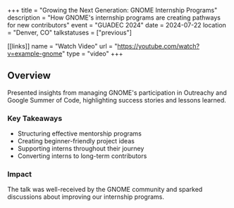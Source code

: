 +++
title = "Growing the Next Generation: GNOME Internship Programs"
description = "How GNOME's internship programs are creating pathways for new contributors"
event = "GUADEC 2024"
date = 2024-07-22
location = "Denver, CO"
talkstatuses = ["previous"]

[[links]]
name = "Watch Video"
url = "https://youtube.com/watch?v=example-gnome"
type = "video"
+++

## Overview

Presented insights from managing GNOME's participation in Outreachy and Google Summer of Code, highlighting success stories and lessons learned.

### Key Takeaways

- Structuring effective mentorship programs
- Creating beginner-friendly project ideas
- Supporting interns throughout their journey
- Converting interns to long-term contributors

### Impact

The talk was well-received by the GNOME community and sparked discussions about improving our internship programs.
